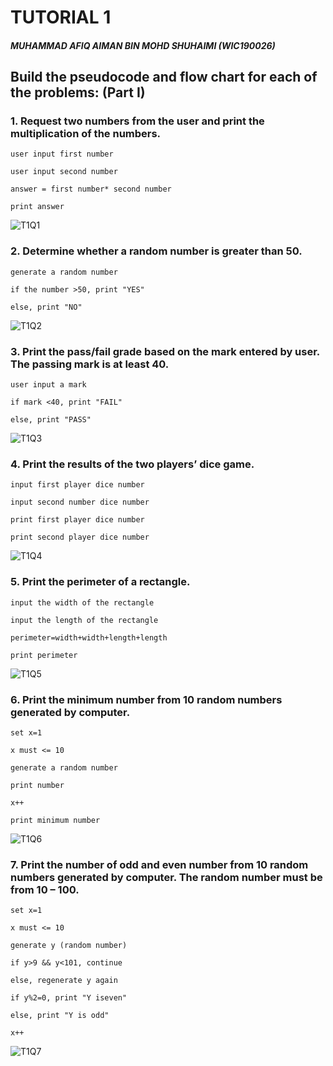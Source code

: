 # TUTORIAL 1
##### MUHAMMAD AFIQ AIMAN BIN MOHD SHUHAIMI (WIC190026)

## Build the pseudocode and flow chart for each of the problems: (Part I)

### 1. Request two numbers from the user and print the multiplication of the numbers.
>>
```
user input first number

user input second number

answer = first number* second number

print answer
```
![T1Q1](T1Q1.PNG)
### 2. Determine whether a random number is greater than 50.
>>
```
generate a random number

if the number >50, print "YES"

else, print "NO"
```
![T1Q2](T1Q2.PNG)
### 3. Print the pass/fail grade based on the mark entered by user. The passing mark is at least 40.
>>
```
user input a mark

if mark <40, print "FAIL"

else, print "PASS"

```
![T1Q3](T1Q3.PNG)
### 4. Print the results of the two players’ dice game.
>>
```
input first player dice number

input second number dice number

print first player dice number

print second player dice number
```
![T1Q4](T1Q4.PNG)
### 5. Print the perimeter of a rectangle.
>>
```
input the width of the rectangle

input the length of the rectangle

perimeter=width+width+length+length

print perimeter
```
![T1Q5](T1Q5.PNG)
### 6. Print the minimum number from 10 random numbers generated by computer.
>>
```
set x=1

x must <= 10

generate a random number

print number

x++

print minimum number
```
![T1Q6](T1Q6.PNG)
### 7. Print the number of odd and even number from 10 random numbers generated by computer. The random number must be from 10 – 100.
>>
```
set x=1

x must <= 10

generate y (random number)

if y>9 && y<101, continue

else, regenerate y again

if y%2=0, print "Y iseven"

else, print "Y is odd"

x++
```
![T1Q7](T1Q7.PNG)
